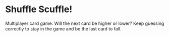 # Shuffle Scuffle!

Multiplayer card game. Will the next card be higher or lower?
Keep guessing correctly to stay in the game and be the last card to fall.
